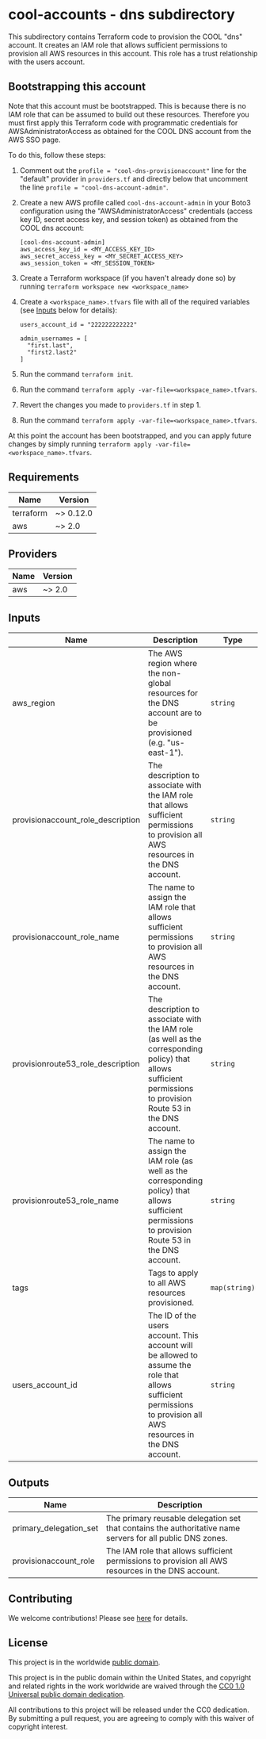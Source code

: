 # cool-accounts - dns subdirectory #

This subdirectory contains Terraform code to provision the COOL "dns"
account.  It creates an IAM role that allows sufficient permissions to
provision all AWS resources in this account.  This role has a trust
relationship with the users account.

## Bootstrapping this account ##

Note that this account must be bootstrapped.  This is because there is
no IAM role that can be assumed to build out these resources.
Therefore you must first apply this Terraform code with programmatic
credentials for AWSAdministratorAccess as obtained for the COOL DNS
account from the AWS SSO page.

To do this, follow these steps:

1. Comment out the `profile = "cool-dns-provisionaccount"` line for
   the "default" provider in `providers.tf` and directly below that
   uncomment the line `profile = "cool-dns-account-admin"`.
1. Create a new AWS profile called `cool-dns-account-admin`
   in your Boto3 configuration using the "AWSAdministratorAccess"
   credentials (access key ID, secret access key, and session token)
   as obtained from the COOL dns account:

   ```console
   [cool-dns-account-admin]
   aws_access_key_id = <MY_ACCESS_KEY_ID>
   aws_secret_access_key = <MY_SECRET_ACCESS_KEY>
   aws_session_token = <MY_SESSION_TOKEN>
   ```

1. Create a Terraform workspace (if you haven't already done so) by running
   `terraform workspace new <workspace_name>`
1. Create a `<workspace_name>.tfvars` file with all of the required
   variables (see [Inputs](#Inputs) below for details):

   ```console
   users_account_id = "222222222222"

   admin_usernames = [
     "first.last",
     "first2.last2"
   ]
   ```

1. Run the command `terraform init`.
1. Run the command `terraform apply
   -var-file=<workspace_name>.tfvars`.
1. Revert the changes you made to `providers.tf` in step 1.
1. Run the command `terraform apply
    -var-file=<workspace_name>.tfvars`.

At this point the account has been bootstrapped, and you can apply
future changes by simply running `terraform apply
-var-file=<workspace_name>.tfvars`.

## Requirements ##

| Name | Version |
|------|---------|
| terraform | ~> 0.12.0 |
| aws | ~> 2.0 |

## Providers ##

| Name | Version |
|------|---------|
| aws | ~> 2.0 |

## Inputs ##

| Name | Description | Type | Default | Required |
|------|-------------|------|---------|:--------:|
| aws_region | The AWS region where the non-global resources for the DNS account are to be provisioned (e.g. "us-east-1"). | `string` | `us-east-1` | no |
| provisionaccount_role_description | The description to associate with the IAM role that allows sufficient permissions to provision all AWS resources in the DNS account. | `string` | `Allows sufficient permissions to provision all AWS resources in the DNS account.` | no |
| provisionaccount_role_name | The name to assign the IAM role that allows sufficient permissions to provision all AWS resources in the DNS account. | `string` | `ProvisionAccount` | no |
| provisionroute53_role_description | The description to associate with the IAM role (as well as the corresponding policy) that allows sufficient permissions to provision Route 53 in the DNS account. | `string` | `Allows sufficient permissions to provision Route 53 in the DNS account.` | no |
| provisionroute53_role_name | The name to assign the IAM role (as well as the corresponding policy) that allows sufficient permissions to provision Route 53 in the DNS account. | `string` | `ProvisionRoute53` | no |
| tags | Tags to apply to all AWS resources provisioned. | `map(string)` | `{}` | no |
| users_account_id | The ID of the users account.  This account will be allowed to assume the role that allows sufficient permissions to provision all AWS resources in the DNS account. | `string` | n/a | yes |

## Outputs ##

| Name | Description |
|------|-------------|
| primary_delegation_set | The primary reusable delegation set that contains the authoritative name servers for all public DNS zones. |
| provisionaccount_role | The IAM role that allows sufficient permissions to provision all AWS resources in the DNS account. |

## Contributing ##

We welcome contributions!  Please see [here](CONTRIBUTING.md) for
details.

## License ##

This project is in the worldwide [public domain](LICENSE).

This project is in the public domain within the United States, and
copyright and related rights in the work worldwide are waived through
the [CC0 1.0 Universal public domain
dedication](https://creativecommons.org/publicdomain/zero/1.0/).

All contributions to this project will be released under the CC0
dedication. By submitting a pull request, you are agreeing to comply
with this waiver of copyright interest.
